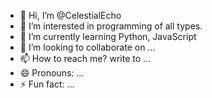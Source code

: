 - 👋 Hi, I’m @CelestialEcho
- 👀 I’m interested in programming of all types.
- 🌱 I’m currently learning Python, JavaScript
- 💞️ I’m looking to collaborate on ...
- 📫 How to reach me? write to ...
- 😄 Pronouns: ...
- ⚡ Fun fact: ...

<!---
CelestialEcho/CelestialEcho is a ✨ special ✨ repository because its `README.md` (this file) appears on your GitHub profile.
You can click the Preview link to take a look at your changes.
--->
